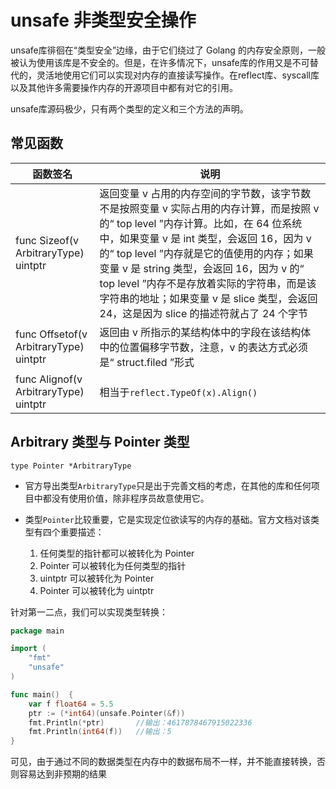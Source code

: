 # unsafe 非类型安全操作

unsafe库徘徊在“类型安全”边缘，由于它们绕过了 Golang 的内存安全原则，一般被认为使用该库是不安全的。但是，在许多情况下，unsafe库的作用又是不可替代的，灵活地使用它们可以实现对内存的直接读写操作。在reflect库、syscall库以及其他许多需要操作内存的开源项目中都有对它的引用。

unsafe库源码极少，只有两个类型的定义和三个方法的声明。

## 常见函数

| 函数签名 | 说明 |
| --- | --- |
| func Sizeof(v ArbitraryType) uintptr | 返回变量 v 占用的内存空间的字节数，该字节数不是按照变量 v 实际占用的内存计算，而是按照 v 的“ top level ”内存计算。比如，在 64 位系统中，如果变量 v 是 int 类型，会返回 16，因为 v 的“ top level ”内存就是它的值使用的内存；如果变量 v 是 string 类型，会返回 16，因为 v 的“ top level ”内存不是存放着实际的字符串，而是该字符串的地址；如果变量 v 是 slice 类型，会返回 24，这是因为 slice 的描述符就占了 24 个字节 |
| func Offsetof(v ArbitraryType) uintptr | 返回由 v 所指示的某结构体中的字段在该结构体中的位置偏移字节数，注意，v 的表达方式必须是“ struct.filed ”形式 |
| func Alignof(v ArbitraryType) uintptr | 相当于`reflect.TypeOf(x).Align()` |


## Arbitrary 类型与 Pointer 类型 

```gotemplate
type Pointer *ArbitraryType
```

- 官方导出类型`ArbitraryType`只是出于完善文档的考虑，在其他的库和任何项目中都没有使用价值，除非程序员故意使用它。

- 类型`Pointer`比较重要，它是实现定位欲读写的内存的基础。官方文档对该类型有四个重要描述：
    1. 任何类型的指针都可以被转化为 Pointer
    2. Pointer 可以被转化为任何类型的指针
    3. uintptr 可以被转化为 Pointer
    4. Pointer 可以被转化为 uintptr
    
针对第一二点，我们可以实现类型转换：
```go
package main

import (
	"fmt"
	"unsafe"
)

func main()  {
	var f float64 = 5.5
	ptr := (*int64)(unsafe.Pointer(&f))
	fmt.Println(*ptr)       //输出：4617878467915022336
    fmt.Println(int64(f))   //输出：5
}
```
可见，由于通过不同的数据类型在内存中的数据布局不一样，并不能直接转换，否则容易达到非预期的结果

